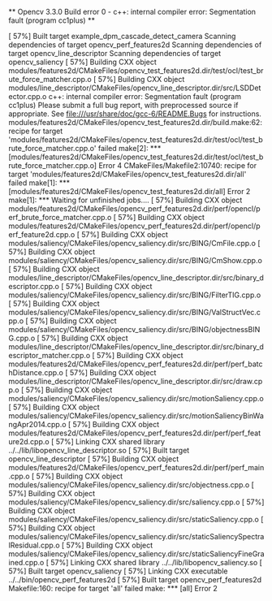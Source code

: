 ** Opencv 3.3.0 Build error 0 - c++: internal compiler error: Segmentation fault (program cc1plus) **



[ 57%] Built target example_dpm_cascade_detect_camera
Scanning dependencies of target opencv_perf_features2d
Scanning dependencies of target opencv_line_descriptor
Scanning dependencies of target opencv_saliency
[ 57%] Building CXX object modules/features2d/CMakeFiles/opencv_test_features2d.dir/test/ocl/test_brute_force_matcher.cpp.o
[ 57%] Building CXX object modules/line_descriptor/CMakeFiles/opencv_line_descriptor.dir/src/LSDDetector.cpp.o
c++: internal compiler error: Segmentation fault (program cc1plus)
Please submit a full bug report,
with preprocessed source if appropriate.
See <file:///usr/share/doc/gcc-6/README.Bugs> for instructions.
modules/features2d/CMakeFiles/opencv_test_features2d.dir/build.make:62: recipe for target 'modules/features2d/CMakeFiles/opencv_test_features2d.dir/test/ocl/test_brute_force_matcher.cpp.o' failed
make[2]: *** [modules/features2d/CMakeFiles/opencv_test_features2d.dir/test/ocl/test_brute_force_matcher.cpp.o] Error 4
CMakeFiles/Makefile2:10740: recipe for target 'modules/features2d/CMakeFiles/opencv_test_features2d.dir/all' failed
make[1]: *** [modules/features2d/CMakeFiles/opencv_test_features2d.dir/all] Error 2
make[1]: *** Waiting for unfinished jobs....
[ 57%] Building CXX object modules/features2d/CMakeFiles/opencv_perf_features2d.dir/perf/opencl/perf_brute_force_matcher.cpp.o
[ 57%] Building CXX object modules/features2d/CMakeFiles/opencv_perf_features2d.dir/perf/opencl/perf_feature2d.cpp.o
[ 57%] Building CXX object modules/saliency/CMakeFiles/opencv_saliency.dir/src/BING/CmFile.cpp.o
[ 57%] Building CXX object modules/saliency/CMakeFiles/opencv_saliency.dir/src/BING/CmShow.cpp.o
[ 57%] Building CXX object modules/line_descriptor/CMakeFiles/opencv_line_descriptor.dir/src/binary_descriptor.cpp.o
[ 57%] Building CXX object modules/saliency/CMakeFiles/opencv_saliency.dir/src/BING/FilterTIG.cpp.o
[ 57%] Building CXX object modules/saliency/CMakeFiles/opencv_saliency.dir/src/BING/ValStructVec.cpp.o
[ 57%] Building CXX object modules/saliency/CMakeFiles/opencv_saliency.dir/src/BING/objectnessBING.cpp.o
[ 57%] Building CXX object modules/line_descriptor/CMakeFiles/opencv_line_descriptor.dir/src/binary_descriptor_matcher.cpp.o
[ 57%] Building CXX object modules/features2d/CMakeFiles/opencv_perf_features2d.dir/perf/perf_batchDistance.cpp.o
[ 57%] Building CXX object modules/line_descriptor/CMakeFiles/opencv_line_descriptor.dir/src/draw.cpp.o
[ 57%] Building CXX object modules/saliency/CMakeFiles/opencv_saliency.dir/src/motionSaliency.cpp.o
[ 57%] Building CXX object modules/saliency/CMakeFiles/opencv_saliency.dir/src/motionSaliencyBinWangApr2014.cpp.o
[ 57%] Building CXX object modules/features2d/CMakeFiles/opencv_perf_features2d.dir/perf/perf_feature2d.cpp.o
[ 57%] Linking CXX shared library ../../lib/libopencv_line_descriptor.so
[ 57%] Built target opencv_line_descriptor
[ 57%] Building CXX object modules/features2d/CMakeFiles/opencv_perf_features2d.dir/perf/perf_main.cpp.o
[ 57%] Building CXX object modules/saliency/CMakeFiles/opencv_saliency.dir/src/objectness.cpp.o
[ 57%] Building CXX object modules/saliency/CMakeFiles/opencv_saliency.dir/src/saliency.cpp.o
[ 57%] Building CXX object modules/saliency/CMakeFiles/opencv_saliency.dir/src/staticSaliency.cpp.o
[ 57%] Building CXX object modules/saliency/CMakeFiles/opencv_saliency.dir/src/staticSaliencySpectralResidual.cpp.o
[ 57%] Building CXX object modules/saliency/CMakeFiles/opencv_saliency.dir/src/staticSaliencyFineGrained.cpp.o
[ 57%] Linking CXX shared library ../../lib/libopencv_saliency.so
[ 57%] Built target opencv_saliency
[ 57%] Linking CXX executable ../../bin/opencv_perf_features2d
[ 57%] Built target opencv_perf_features2d
Makefile:160: recipe for target 'all' failed
make: *** [all] Error 2
